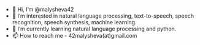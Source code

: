 - 👋 Hi, I’m @malysheva42
- 👀 I’m interested in natural language processing, text-to-speech, speech recognition, speech synthesis, machine learning.
- 🌱 I’m currently learning natural language processing and python.
- 📫 How to reach me - 42malysheva(at)gmail.com

<!---
malysheva42/malysheva42 is a ✨ special ✨ repository because its `README.md` (this file) appears on your GitHub profile.
You can click the Preview link to take a look at your changes.
--->
